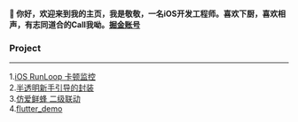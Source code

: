 #### 👋 你好，欢迎来到我的主页，我是敬敬，一名iOS开发工程师。喜欢下厨，喜欢相声，有志同道合的Call我呦。[掘金账号](https://juejin.im/user/1961184474981688)

### Project
---
1.[iOS RunLoop 卡顿监控](https://github.com/linminjing888/MJRunLoopDemo)   
2.[半透明新手引导的封装](https://github.com/linminjing888/MJGuideMaskView)  
3.[仿爱鲜蜂 二级联动](https://github.com/linminjing888/BeeQuick_One)  
4.[flutter_demo](https://github.com/linminjing888/flutter_demo)

<!--
**linminjing666/linminjing666** is a ✨ _special_ ✨ repository because its `README.md` (this file) appears on your GitHub profile.

Here are some ideas to get you started:

- 🔭 I’m currently working on ...
- 🌱 I’m currently learning ...
- 👯 I’m looking to collaborate on ...
- 🤔 I’m looking for help with ...
- 💬 Ask me about ...
- 📫 How to reach me: ...
- 😄 Pronouns: ..
- ⚡ Fun fact: ...
-->
